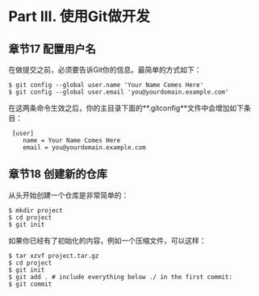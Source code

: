 # Part III. 使用Git做开发 #
## 章节17  配置用户名 ##
在做提交之前，必须要告诉Git你的信息。最简单的方式如下：
```
$ git config --global user.name 'Your Name Comes Here'
$ git config --global user.email 'you@yourdomain.example.com'
```
在这两条命令生效之后，你的主目录下面的**.gitconfig**文件中会增加如下条目：
```
 [user]
 	name = Your Name Comes Here
 	email = you@yourdomain.example.com
```

## 章节18 创建新的仓库 ###
从头开始创建一个仓库是非常简单的：
```
$ mkdir project
$ cd project
$ git init
```
如果你已经有了初始化的内容，例如一个压缩文件，可以这样：
```
$ tar xzvf project.tar.gz
$ cd project
$ git init
$ git add . # include everything below ./ in the first commit:
$ git commit
```

